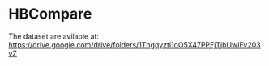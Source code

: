 # HBCompare

The dataset are avilable at: https://drive.google.com/drive/folders/1Thgqyzti1oO5X47PPFjTjbUwIFv203vZ
